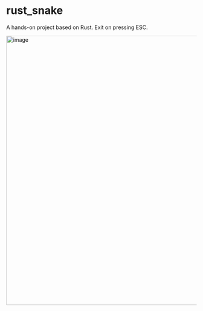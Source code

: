 # rust_snake

A hands-on project based on Rust.
Exit on pressing ESC.

<img width="712" alt="image" src="https://user-images.githubusercontent.com/50900646/226090178-a2f81650-24c9-40fb-872e-e38cc38b6c9f.png">
